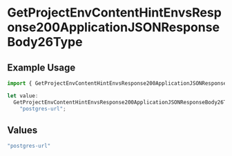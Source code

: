 # GetProjectEnvContentHintEnvsResponse200ApplicationJSONResponseBody26Type

## Example Usage

```typescript
import { GetProjectEnvContentHintEnvsResponse200ApplicationJSONResponseBody26Type } from "@simplesagar/vercel/models/getprojectenvop.js";

let value:
  GetProjectEnvContentHintEnvsResponse200ApplicationJSONResponseBody26Type =
    "postgres-url";
```

## Values

```typescript
"postgres-url"
```